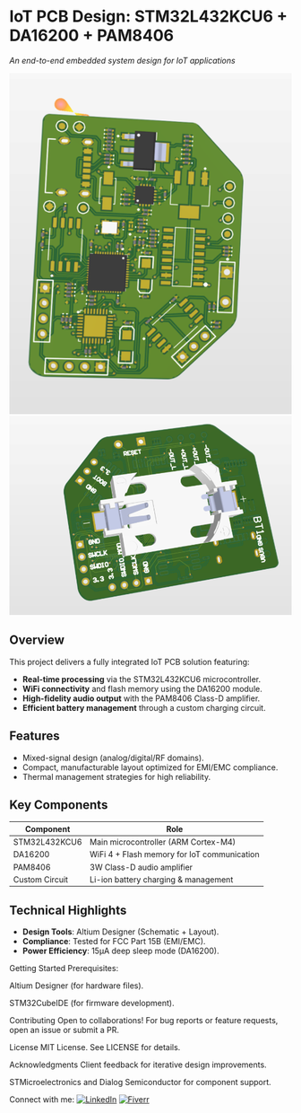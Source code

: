 # IoT PCB Design: STM32L432KCU6 + DA16200 + PAM8406  
*An end-to-end embedded system design for IoT applications*  

![Screenshot 2025-02-04 214614.png](https://github.com/nooruluzair/Bone-Conduct-Headphone/blob/main/Screenshot%202025-02-04%20214614.png)
![Screenshot 2025-02-05 152436.png](https://github.com/nooruluzair/Bone-Conduct-Headphone/blob/main/Screenshot%202025-02-05%20152436.png)
## **Overview**  
This project delivers a fully integrated IoT PCB solution featuring:  
- **Real-time processing** via the STM32L432KCU6 microcontroller.  
- **WiFi connectivity** and flash memory using the DA16200 module.  
- **High-fidelity audio output** with the PAM8406 Class-D amplifier.  
- **Efficient battery management** through a custom charging circuit.  

## **Features**  
- Mixed-signal design (analog/digital/RF domains).  
- Compact, manufacturable layout optimized for EMI/EMC compliance.  
- Thermal management strategies for high reliability.  

## **Key Components**  
| Component | Role |  
|-----------|------|  
| STM32L432KCU6 | Main microcontroller (ARM Cortex-M4) |  
| DA16200 | WiFi 4 + Flash memory for IoT communication |  
| PAM8406 | 3W Class-D audio amplifier |  
| Custom Circuit | Li-ion battery charging & management |  

## **Technical Highlights**  
- **Design Tools**: Altium Designer (Schematic + Layout).  
- **Compliance**: Tested for FCC Part 15B (EMI/EMC).  
- **Power Efficiency**: 15μA deep sleep mode (DA16200).  

Getting Started
Prerequisites:

Altium Designer (for hardware files).

STM32CubeIDE (for firmware development).




Contributing
Open to collaborations! For bug reports or feature requests, open an issue or submit a PR.

License
MIT License. See LICENSE for details.

Acknowledgments
Client feedback for iterative design improvements.

STMicroelectronics and Dialog Semiconductor for component support.

Connect with me:
[![LinkedIn](https://img.shields.io/badge/LinkedIn-Profile-blue?logo=linkedin)](https://www.linkedin.com/in/noor-ul-ain-3a8259233/)
[![Fiverr](https://img.shields.io/badge/-Fiverr-1DBF73?logo=fiverr&logoColor=white)](https://www.fiverr.com/noorrind)

